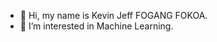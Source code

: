 - 👋 Hi, my name is Kevin Jeff FOGANG FOKOA.
- 👀 I’m interested in Machine Learning.
<!---
Currently a Master at University of Yaoundé I (Cameroon).
fokoa/fokoa is a ✨ special ✨ repository because its `README.md` (this file) appears on your GitHub profile.
You can click the Preview link to take a look at your changes.
--->
